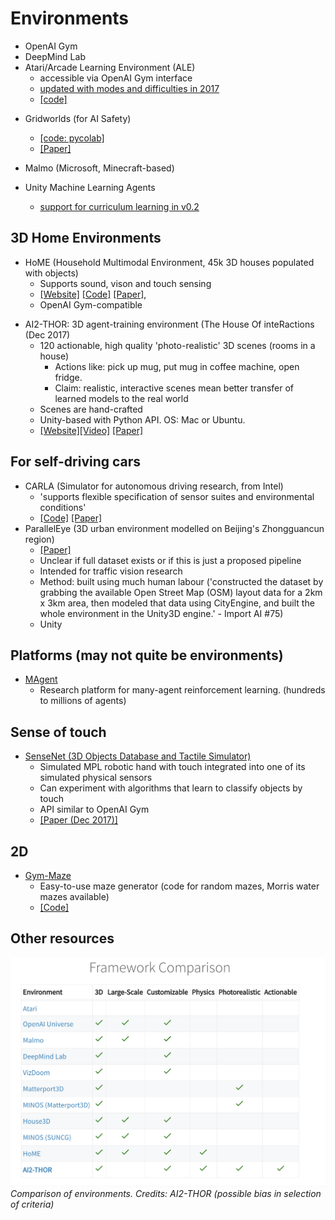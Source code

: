 # Environments

<!--TODO: add info on OpenAI Gym, DeepMind Lab,  Malmo-->
<!--TODO: categorise wrappers like OpenAI Gym vs envs like HoME -->

* OpenAI Gym
* DeepMind Lab
* Atari/Arcade Learning Environment (ALE)
    * accessible via OpenAI Gym interface
    * [updated with modes and difficulties in 2017](http://www.marcgbellemare.info/introducing-the-ale-6/)
    * [[code]](https://github.com/mgbellemare/Arcade-Learning-Environment)

<!--TODO: elab on what Gridworlds is -->
* Gridworlds (for AI Safety) 
	- [[code: pycolab]](https://github.com/deepmind/pycolab)
	- [[Paper]](https://arxiv.org/abs/1711.09883)

* Malmo (Microsoft, Minecraft-based)
* Unity Machine Learning Agents
	- [support for curriculum learning in v0.2](https://blogs.unity3d.com/2017/12/08/introducing-ml-agents-v0-2-curriculum-learning-new-environments-and-more/)

## 3D Home Environments
* HoME (Household Multimodal Environment, 45k 3D houses populated with objects)
	- Supports sound, vison and touch sensing
	- [[Website]](https://home-platform.github.io/) [[Code]](https://github.com/HoME-Platform/home-platform) [[Paper]](https://arxiv.org/abs/1711.11017v1), 
	- OpenAI Gym-compatible
- AI2-THOR: 3D agent-training environment (The House Of inteRactions (Dec 2017)
	- 120 actionable, high quality 'photo-realistic' 3D scenes (rooms in a house)
		- Actions like: pick up mug, put mug in coffee  machine, open fridge.
		- Claim: realistic, interactive scenes mean better transfer of learned models to the real world
	- Scenes are hand-crafted
	- Unity-based with Python API. OS: Mac or Ubuntu.
	- [[Website]](http://ai2thor.allenai.org./)[[Video]](https://www.youtube.com/watch?time_continue=7&v=MvvAhF4HZ8s) [[Paper]](https://arxiv.org/abs/1712.05474)

## For self-driving cars 
- CARLA (Simulator for autonomous driving research, from Intel)
	- 'supports flexible specification of sensor suites and environmental conditions'
	- [[Code]](https://github.com/carla-simulator/carla) [[Paper]](http://proceedings.mlr.press/v78/dosovitskiy17a/dosovitskiy17a.pdf)
- ParallelEye (3D urban environment modelled on Beijing's Zhongguancun region)
	- [[Paper]](https://arxiv.org/abs/1712.08394)
	- Unclear if full dataset exists or if this is just a proposed pipeline
	- Intended for traffic vision research
	- Method: built using much human labour ('constructed the dataset by grabbing the available Open Street Map (OSM) layout data for a 2km x 3km area, then modeled that data using CityEngine, and built the whole environment in the Unity3D engine.' - Import AI #75)
	- Unity

## Platforms (may not quite be environments)
- [MAgent](https://github.com/geek-ai/MAgent)
	- Research platform for many-agent reinforcement learning. (hundreds to millions of agents)

## Sense of touch
- [SenseNet (3D Objects Database and Tactile Simulator)](https://arxiv.org/abs/1801.00361)
	- Simulated MPL robotic hand with touch integrated into one of its simulated physical sensors
	- Can experiment with algorithms that learn to classify objects by touch
	- API similar to OpenAI Gym
	- [[Paper (Dec 2017)]](https://arxiv.org/abs/1801.00361)

## 2D
- [Gym-Maze](https://github.com/zuoxingdong/gym-maze)
	- Easy-to-use maze generator (code for random mazes, Morris water mazes available)
	- [[Code]](https://github.com/zuoxingdong/gym-maze)

## Other resources
![](images/ai-envs-comparison-ai2thor.png)
*Comparison of environments. Credits: AI2-THOR (possible bias in selection of criteria)*
